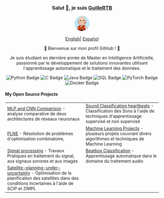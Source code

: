 

<div align="center">
    <h3>Salut 👋, je suis <a href="https://github.com/GuilleRTB">GuilleRTB</a></h3>
    <p align="center">
        <img src="https://github.com/GuilleRTB/GuilleRTB/blob/main/image/profil-modified.png" width="50" height="50" style="border-radius: 50%;" alt="My Profile Picture"/>    </p>
    <p align="center">
        <a href="https://github.com/GuilleRTB/GuilleRTB/blob/main/README.md"><span>English</span></a>|
        <a href="https://github.com/GuilleRTB/GuilleRTB/blob/main/README_ES.md"><span>Español</span></a>
    </p>
    <p>🌟 Bienvenue sur mon profil GitHub !
 🌟</p>
 <p>Je suis étudiant en dernière année de Master en Intelligence Artificielle, passionné par le développement de solutions innovantes utilisant l'apprentissage automatique et le traitement des données.</p>
 <!-- Ajout des badges -->
    <p align="center">
        <img src="https://img.shields.io/badge/Python-3776AB?style=for-the-badge&logo=python&logoColor=white" alt="Python Badge"/>
        <img src="https://img.shields.io/badge/C-00599C?style=for-the-badge&logo=c&logoColor=white" alt="C Badge"/>
        <img src="https://img.shields.io/badge/Java-007396?style=for-the-badge&logo=java&logoColor=white" alt="Java Badge"/>
        <img src="https://img.shields.io/badge/SQL-4479A1?style=for-the-badge&logo=postgresql&logoColor=white" alt="SQL Badge"/>
        <img src="https://img.shields.io/badge/PyTorch-EE4C2C?style=for-the-badge&logo=pytorch&logoColor=white" alt="PyTorch Badge"/>
    <img src="https://img.shields.io/badge/Docker-2496ED?style=for-the-badge&logo=docker&logoColor=white" alt="Docker Badge"/>
    </p>
    <h4 align="left">My Open Source Projects</h4>
    <table align="center">
        <tr>
            <td><a href="https://github.com/GuilleRTB/Computer-vision-Comparison-of-MLP-and-CNN">MLP and CNN Comparison</a> - analyse comparative de deux architectures de réseaux neuronaux</td>
            <td><a href="https://github.com/GuilleRTB/Classification-de-son-Apprentissage-Automatique">Sound Classification heartbeats</a> - Classification des Sons à l'aide de techniques d'apprentissage supervisé et non supervisé</td>
        </tr>
        <tr>
            <td><a href="https://github.com/GuilleRTB/PLNE">PLNE</a> - Résolution de problèmes d'optimisation combinatoire,</td>
            <td><a href="https://github.com/GuilleRTB/Machine-Learning">Machine Learning Projects</a> - plusieurs projets couvrant divers algorithmes et techniques de Machine Learning</td>
        </tr>
        <tr>
            <td><a href="https://github.com/GuilleRTB/Traitement-Signal-Son-et-Image">Signal processing</a> - Travaux Pratiques en traitement du signal, aux signaux sonores et aux images</td>
            <td><a href="https://github.com/GuilleRTB/Sound-Classification-Beatbox">Beatbox Classification</a> - Apprentissage automatique dans le domaine du traitement audio</td>
        </tr>
        <tr>
            <td><a href="https://github.com/paul-sabatier-research-projects/Satellite-planning-under-uncertainty">Satellite-planning-under-uncertainty</a> - Optimisation de la planification des satellites dans des conditions incertaines à l'aide de SCIP et ZIMPL</td>
        </tr>
    </table>
</div>